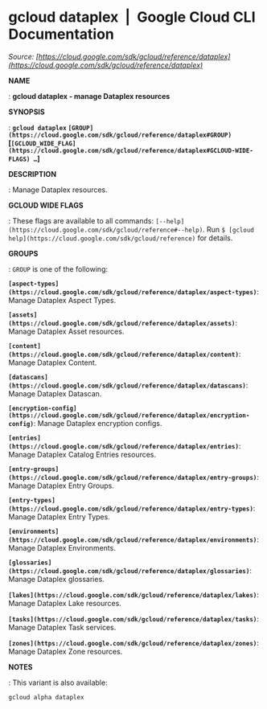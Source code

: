 # gcloud dataplex  |  Google Cloud CLI Documentation

*Source: [https://cloud.google.com/sdk/gcloud/reference/dataplex](https://cloud.google.com/sdk/gcloud/reference/dataplex)*

**NAME**

: **gcloud dataplex - manage Dataplex resources**

**SYNOPSIS**

: **`gcloud dataplex` `[GROUP](https://cloud.google.com/sdk/gcloud/reference/dataplex#GROUP)` [`[GCLOUD_WIDE_FLAG](https://cloud.google.com/sdk/gcloud/reference/dataplex#GCLOUD-WIDE-FLAGS) …`]**

**DESCRIPTION**

: Manage Dataplex resources.

**GCLOUD WIDE FLAGS**

: These flags are available to all commands: `[--help](https://cloud.google.com/sdk/gcloud/reference#--help)`.
Run `$ [gcloud help](https://cloud.google.com/sdk/gcloud/reference)` for details.

**GROUPS**

: ``GROUP`` is one of the following:

**`[aspect-types](https://cloud.google.com/sdk/gcloud/reference/dataplex/aspect-types)`**:
Manage Dataplex Aspect Types.

**`[assets](https://cloud.google.com/sdk/gcloud/reference/dataplex/assets)`**:
Manage Dataplex Asset resources.

**`[content](https://cloud.google.com/sdk/gcloud/reference/dataplex/content)`**:
Manage Dataplex Content.

**`[datascans](https://cloud.google.com/sdk/gcloud/reference/dataplex/datascans)`**:
Manage Dataplex Datascan.

**`[encryption-config](https://cloud.google.com/sdk/gcloud/reference/dataplex/encryption-config)`**:
Manage Dataplex encryption configs.

**`[entries](https://cloud.google.com/sdk/gcloud/reference/dataplex/entries)`**:
Manage Dataplex Catalog Entries resources.

**`[entry-groups](https://cloud.google.com/sdk/gcloud/reference/dataplex/entry-groups)`**:
Manage Dataplex Entry Groups.

**`[entry-types](https://cloud.google.com/sdk/gcloud/reference/dataplex/entry-types)`**:
Manage Dataplex Entry Types.

**`[environments](https://cloud.google.com/sdk/gcloud/reference/dataplex/environments)`**:
Manage Dataplex Environments.

**`[glossaries](https://cloud.google.com/sdk/gcloud/reference/dataplex/glossaries)`**:
Manage Dataplex glossaries.

**`[lakes](https://cloud.google.com/sdk/gcloud/reference/dataplex/lakes)`**:
Manage Dataplex Lake resources.

**`[tasks](https://cloud.google.com/sdk/gcloud/reference/dataplex/tasks)`**:
Manage Dataplex Task services.

**`[zones](https://cloud.google.com/sdk/gcloud/reference/dataplex/zones)`**:
Manage Dataplex Zone resources.

**NOTES**

: This variant is also available:

```
gcloud alpha dataplex
```